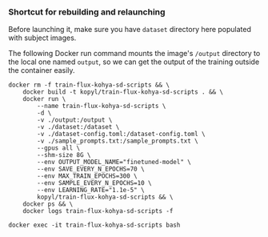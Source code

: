 ### Shortcut for rebuilding and relaunching

Before launching it, make sure you have `dataset` directory here populated with subject images.

The following Docker run command mounts the image's `/output` directory to the local one named `output`, so we can get the output of the training outside the container easily.

```
docker rm -f train-flux-kohya-sd-scripts && \
    docker build -t kopyl/train-flux-kohya-sd-scripts . && \
    docker run \
        --name train-flux-kohya-sd-scripts \
        -d \
        -v ./output:/output \
        -v ./dataset:/dataset \
        -v ./dataset-config.toml:/dataset-config.toml \
        -v ./sample_prompts.txt:/sample_prompts.txt \
        --gpus all \
        --shm-size 8G \
        --env OUTPUT_MODEL_NAME="finetuned-model" \
        --env SAVE_EVERY_N_EPOCHS=70 \
        --env MAX_TRAIN_EPOCHS=300 \
        --env SAMPLE_EVERY_N_EPOCHS=10 \
        --env LEARNING_RATE="1.1e-5" \
        kopyl/train-flux-kohya-sd-scripts && \
    docker ps && \
    docker logs train-flux-kohya-sd-scripts -f
```

```
docker exec -it train-flux-kohya-sd-scripts bash
```
